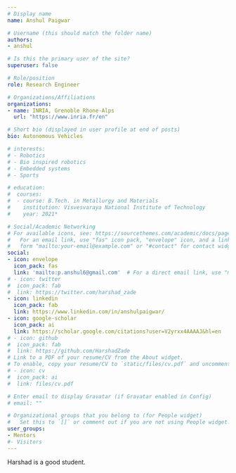 ```yaml
---
# Display name
name: Anshul Paigwar

# Username (this should match the folder name)
authors:
- anshul

# Is this the primary user of the site?
superuser: false

# Role/position
role: Research Engineer

# Organizations/Affiliations
organizations:
- name: INRIA, Grenoble Rhone-Alps
  url: "https://www.inria.fr/en"

# Short bio (displayed in user profile at end of posts)
bio: Autonomous Vehicles

# interests:
# - Robotics
# - Bio inspired robotics
# - Embedded systems
# - Sports

# education:
#  courses:
#  - course: B.Tech. in Metallurgy and Materials 
#    institution: Visvesvaraya National Institute of Technology
#    year: 2021*

# Social/Academic Networking
# For available icons, see: https://sourcethemes.com/academic/docs/page-builder/#icons
#   For an email link, use "fas" icon pack, "envelope" icon, and a link in the
#   form "mailto:your-email@example.com" or "#contact" for contact widget.
social:
- icon: envelope
  icon_pack: fas
  link: 'mailto:p.anshul6@gmail.com'  # For a direct email link, use "mailto:harshadzade09@gmail.com".
# - icon: twitter
#  icon_pack: fab
#  link: https://twitter.com/harshad_zade
- icon: linkedin
  icon_pack: fab
  link: https://www.linkedin.com/in/anshulpaigwar/
- icon: google-scholar
  icon_pack: ai
  link: https://scholar.google.com/citations?user=V2yrxx4AAAAJ&hl=en
# - icon: github
#  icon_pack: fab
#  link: https://github.com/HarshadZade
# Link to a PDF of your resume/CV from the About widget.
# To enable, copy your resume/CV to `static/files/cv.pdf` and uncomment the lines below.
# - icon: cv
#  icon_pack: ai
#  link: files/cv.pdf

# Enter email to display Gravatar (if Gravatar enabled in Config)
# email: ""

# Organizational groups that you belong to (for People widget)
#   Set this to `[]` or comment out if you are not using People widget.
user_groups:
- Mentors
#- Visitors
---
```

Harshad is a good student.

